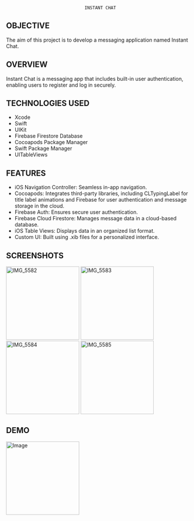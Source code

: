                                   INSTANT CHAT 
OBJECTIVE
---
The aim of this project is to develop a messaging application named Instant Chat.

OVERVIEW
---
Instant Chat is a messaging app that includes built-in user authentication, enabling users to register and log in securely.

TECHNOLOGIES USED
---
* Xcode
* Swift
* UIKit
* Firebase Firestore Database
* Cocoapods Package Manager
* Swift Package Manager
* UITableViews

FEATURES
---
* iOS Navigation Controller: Seamless in-app navigation.
* Cocoapods: Integrates third-party libraries, including CLTypingLabel for title label animations and Firebase for user authentication and message storage in the cloud.
* Firebase Auth: Ensures secure user authentication.
* Firebase Cloud Firestore: Manages message data in a cloud-based database.
* iOS Table Views: Displays data in an organized list format.
* Custom UI: Built using .xib files for a personalized interface.

SCREENSHOTS
---
<img src="https://github.com/user-attachments/assets/96d97935-08af-46a9-b7fe-71a922f736eb" alt="IMG_5582" width="200"/>
<img src="https://github.com/user-attachments/assets/62d379a6-070f-433d-9ce4-73b34cef188d" alt="IMG_5583" width="200"/>
<img src="https://github.com/user-attachments/assets/6e3b8989-e83b-42df-8907-be6aa359c9bb" alt="IMG_5584" width="200"/>
<img src="https://github.com/user-attachments/assets/28efedb8-4c28-4ef4-941a-cfab6a889e37" alt="IMG_5585" width="200"/>

DEMO
---
<img src="https://github.com/user-attachments/assets/673a1803-eda6-4059-a094-cede3715dbb2" alt="Image" width="200"/>









